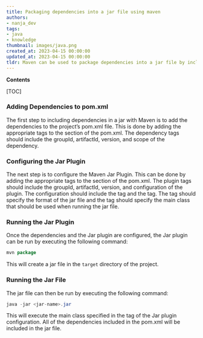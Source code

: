 ```yaml
---
title: Packaging dependencies into a jar file using maven
authors:
- nanja_dev
tags:
- java
- knowledge
thumbnail: images/java.png
created_at: 2023-04-15 00:00:00
updated_at: 2023-04-15 00:00:00
tldr: Maven can be used to package dependencies into a jar file by including them in the <dependencies> section of the project`s pom.xml file.
---
```


**Contents**

[TOC]

### Adding Dependencies to pom.xml

The first step to including dependencies in a jar with Maven is to add the dependencies to the project’s pom.xml file. This is done by adding the appropriate <dependency> tags to the <dependencies> section of the pom.xml. The dependency tags should include the groupId, artifactId, version, and scope of the dependency. 

### Configuring the Jar Plugin

The next step is to configure the Maven Jar Plugin. This can be done by adding the appropriate <plugin> tags to the <plugins> section of the pom.xml. The plugin tags should include the groupId, artifactId, version, and configuration of the plugin. The configuration should include the <archive> tag and the <manifest> tag. The <archive> tag should specify the format of the jar file and the <manifest> tag should specify the main class that should be used when running the jar file. 

### Running the Jar Plugin

Once the dependencies and the Jar plugin are configured, the Jar plugin can be run by executing the following command: 

```java
mvn package
```

This will create a jar file in the `target` directory of the project.

### Running the Jar File

The jar file can then be run by executing the following command: 

```java
java -jar <jar-name>.jar
```

This will execute the main class specified in the <manifest> tag of the Jar plugin configuration. All of the dependencies included in the pom.xml will be included in the jar file.
